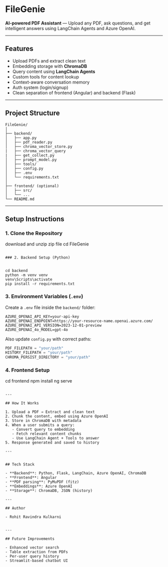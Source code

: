 # FileGenie

**AI-powered PDF Assistant** — Upload any PDF, ask questions, and get intelligent answers using LangChain Agents and Azure OpenAI.

---

## Features

- Upload PDFs and extract clean text
- Embedding storage with **ChromaDB**
- Query content using **LangChain Agents**
- Custom tools for content lookup
- Context-aware conversation memory
- Auth system (login/signup) 
- Clean separation of frontend (Angular) and backend (Flask)

---

## Project Structure

```
FileGenie/
│
├── backend/
│   ├── app.py                    
│   ├── pdf_reader.py             
│   ├── chroma_vector_store.py    
|   ├── chroma_vector_query
|   ├── get_collect.py
│   ├── prompt_model.py           
│   ├── tools/                    
│   ├── config.py                 
│   ├── .env                      
│   └── requirements.txt
│
├── frontend/ (optional)
│   ├── src/
│   └── ...
└── README.md
```

---

## Setup Instructions

### 1. Clone the Repository


download and unzip zip file
cd FileGenie
```

### 2. Backend Setup (Python)


cd backend
python -m venv venv
venv\Scripts\activate
pip install -r requirements.txt
```

### 3. Environment Variables (`.env`)

Create a `.env` file inside the `backend/` folder:

```env
AZURE_OPENAI_API_KEY=your-api-key
AZURE_OPENAI_ENDPOINT=https://your-resource-name.openai.azure.com/
AZURE_OPENAI_API_VERSION=2023-12-01-preview
AZURE_OPENAI_4o_MODEL=gpt-4o
```

Also update `config.py` with correct paths:

```python
PDF_FILEPATH = "your/path"
HISTORY_FILEPATH = "your/path"
CHROMA_PERSIST_DIRECTORY = "your/path"
```

### 4. Frontend Setup

cd frontend
npm install
ng serve
```

---

## How It Works

1. Upload a PDF → Extract and clean text
2. Chunk the content, embed using Azure OpenAI
3. Store in ChromaDB with metadata
4. When a user submits a query:
   - Convert query to embedding
   - Fetch relevant content chunks
   - Use LangChain Agent + Tools to answer
5. Response generated and saved to history

---


## Tech Stack

- **Backend**: Python, Flask, LangChain, Azure OpenAI, ChromaDB
- **Frontend**: Angular 
- **PDF parsing**: PyMuPDF (fitz)
- **Embeddings**: Azure OpenAI
- **Storage**: ChromaDB, JSON (history)

---

## Author

- Rohit Ravindra Kulkarni


---

## Future Improvements

- Enhanced vector search
- Table extraction from PDFs
- Per-user query history
- Streamlit-based chatbot UI
